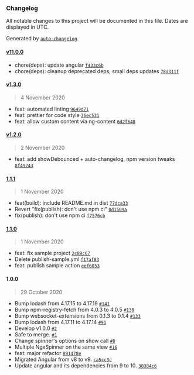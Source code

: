 ### Changelog

All notable changes to this project will be documented in this file. Dates are displayed in UTC.

Generated by [`auto-changelog`](https://github.com/CookPete/auto-changelog).

#### [v11.0.0](https://github.com/iffa/ngx-material-spinner/compare/v1.3.0...v11.0.0)

- chore(deps): update angular [`f433c6b`](https://github.com/iffa/ngx-material-spinner/commit/f433c6bde21b0597558428018e00c40f804148d0)
- chore(deps): cleanup deprecated deps, small deps updates [`78d311f`](https://github.com/iffa/ngx-material-spinner/commit/78d311fea1f985e24449e213a99422264b618e23)

#### [v1.3.0](https://github.com/iffa/ngx-material-spinner/compare/v1.2.0...v1.3.0)

> 4 November 2020

- feat: automated linting [`9649d71`](https://github.com/iffa/ngx-material-spinner/commit/9649d71c14f37f21fb7ad9bb1e29cb3a1caff82e)
- feat: prettier for code style [`36ec531`](https://github.com/iffa/ngx-material-spinner/commit/36ec5313954f286008c101037029ca9c1594a8e5)
- feat: allow custom content via ng-content [`6d2f648`](https://github.com/iffa/ngx-material-spinner/commit/6d2f6486a878abacb60ef74666f50f96abae078d)

#### [v1.2.0](https://github.com/iffa/ngx-material-spinner/compare/1.1.1...v1.2.0)

> 2 November 2020

- feat: add showDebounced + auto-changelog, npm version tweaks [`8f49243`](https://github.com/iffa/ngx-material-spinner/commit/8f49243083793883c9987f7f0924c0244d01a3ae)

#### [1.1.1](https://github.com/iffa/ngx-material-spinner/compare/1.1.0...1.1.1)

> 1 November 2020

- feat(build): include README.md in dist [`77dca33`](https://github.com/iffa/ngx-material-spinner/commit/77dca335b2d7aee27210db5537e0bfdd8c4a6f83)
- Revert "fix(publish): don't use npm ci" [`0d1509a`](https://github.com/iffa/ngx-material-spinner/commit/0d1509a00bfbda0e1ce614e9396fa06905b2062b)
- fix(publish): don't use npm ci [`f7576cb`](https://github.com/iffa/ngx-material-spinner/commit/f7576cb0b33caf2f351113482c2f87206e4390ef)

#### [1.1.0](https://github.com/iffa/ngx-material-spinner/compare/1.0.0...1.1.0)

> 1 November 2020

- feat: fix sample project [`2c89c67`](https://github.com/iffa/ngx-material-spinner/commit/2c89c6798498be2de26c138a8d7b6a9d2af0294c)
- Delete publish-sample.yml [`f17af83`](https://github.com/iffa/ngx-material-spinner/commit/f17af83191f6c435a0007ddc2c28148d2ec80dc2)
- feat: publish sample action [`eef6053`](https://github.com/iffa/ngx-material-spinner/commit/eef6053815a6c1b2709e8d5ff263ee567868f556)

#### 1.0.0

> 29 October 2020

- Bump lodash from 4.17.15 to 4.17.19 [`#141`](https://github.com/iffa/ngx-material-spinner/pull/141)
- Bump npm-registry-fetch from 4.0.3 to 4.0.5 [`#138`](https://github.com/iffa/ngx-material-spinner/pull/138)
- Bump websocket-extensions from 0.1.3 to 0.1.4 [`#133`](https://github.com/iffa/ngx-material-spinner/pull/133)
- Bump lodash from 4.17.11 to 4.17.14 [`#91`](https://github.com/iffa/ngx-material-spinner/pull/91)
- Develop v1.0.0 [`#2`](https://github.com/iffa/ngx-material-spinner/pull/2)
- Safe to merge. [`#1`](https://github.com/iffa/ngx-material-spinner/pull/1)
- Change spinner's options on show call [`#8`](https://github.com/iffa/ngx-material-spinner/issues/8)
- Multiple NgxSpinner on the same view [`#16`](https://github.com/iffa/ngx-material-spinner/issues/16)
- feat: major refactor [`891478e`](https://github.com/iffa/ngx-material-spinner/commit/891478e525f343fd38860ac02898ce8b5c3ef7be)
- Migrated Angular from v8 to v9. [`ca5cc3c`](https://github.com/iffa/ngx-material-spinner/commit/ca5cc3cad339d05202a449f271270b4a82c435b0)
- Update angular and its dependencies from 9 to 10. [`38384c6`](https://github.com/iffa/ngx-material-spinner/commit/38384c686bebd1962160c44c76337344a441e39e)
